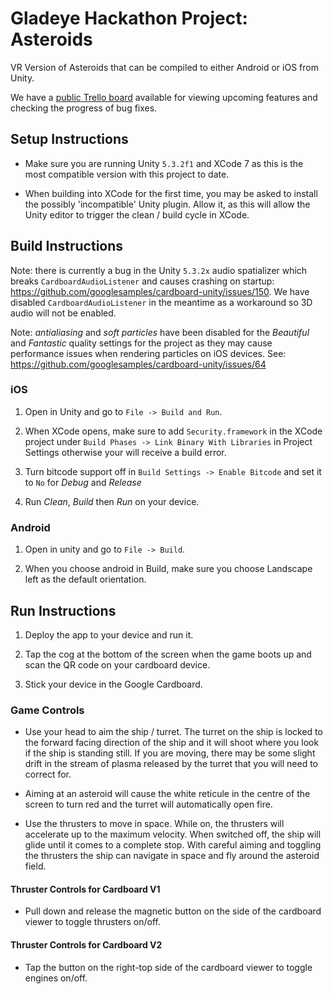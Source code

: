 # Gladeye Hackathon Project: Asteroids

VR Version of Asteroids that can be compiled to either Android or iOS from Unity.

We have a [public Trello board](https://trello.com/b/xh9r1jOj/cardboard-asteroids) available for viewing upcoming 
features and checking the progress of bug fixes.

## Setup Instructions

*	Make sure you are running Unity `5.3.2f1` and XCode 7 as this is the most compatible version with this project to date.

*   When building into XCode for the first time, you may be asked to install the possibly 'incompatible' Unity plugin. 
    Allow it, as this will allow the Unity editor to trigger the clean / build cycle in XCode.

## Build Instructions

Note: there is currently a bug in the Unity `5.3.2x` audio spatializer which breaks `CardboardAudioListener` and causes 
crashing on startup: https://github.com/googlesamples/cardboard-unity/issues/150. We have disabled 
`CardboardAudioListener` in the meantime as a workaround so 3D audio will not be enabled.

Note: *antialiasing* and *soft particles* have been disabled for the *Beautiful* and *Fantastic* quality settings for
the project as they may cause performance issues when rendering particles on iOS devices. See:
https://github.com/googlesamples/cardboard-unity/issues/64

### iOS

1.	Open in Unity and go to `File -> Build and Run`.

2.	When XCode opens, make sure to add `Security.framework` in the XCode project under 
    `Build Phases -> Link Binary With Libraries` in Project Settings otherwise your will receive a build error.

3.  Turn bitcode support off in `Build Settings -> Enable Bitcode` and set it to `No` for *Debug* and *Release*

4.  Run *Clean*, *Build* then *Run* on your device.

### Android

1.  Open in unity and go to `File -> Build`.

2.  When you choose android in Build, make sure you choose Landscape left as the default orientation.

## Run Instructions

1.  Deploy the app to your device and run it.

2.  Tap the cog at the bottom of the screen when the game boots up and scan the QR code on your cardboard device.

3.  Stick your device in the Google Cardboard.

### Game Controls

*   Use your head to aim the ship / turret. The turret on the ship is locked to the forward facing direction 
    of the ship and it will shoot where you look if the ship is standing still. If you are moving, there may be some
    slight drift in the stream of plasma released by the turret that you will need to correct for.
    
*   Aiming at an asteroid will cause the white reticule in the centre of the screen to turn red and the turret will 
    automatically open fire.

*   Use the thrusters to move in space. While on, the thrusters will accelerate up to the maximum velocity. When 
    switched off, the ship will glide until it comes to a complete stop. With careful aiming and toggling the thrusters
    the ship can navigate in space and fly around the asteroid field.

#### Thruster Controls for Cardboard V1

*   Pull down and release the magnetic button on the side of the cardboard viewer to toggle thrusters on/off.

#### Thruster Controls for Cardboard V2

*   Tap the button on the right-top side of the cardboard viewer to toggle engines on/off.
